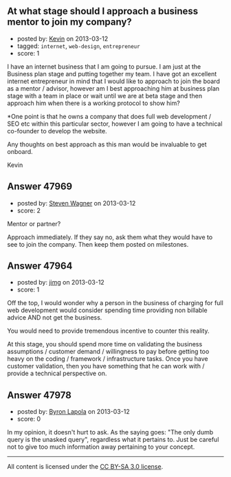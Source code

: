 ## At what stage should I approach a business mentor to join my company?

- posted by: [Kevin](https://stackexchange.com/users/-1/25434-kevin) on 2013-03-12
- tagged: `internet`, `web-design`, `entrepreneur`
- score: 1

I have an internet business that I am going to pursue.  I am just at the Business plan stage and putting together my team.  I have got an excellent internet entrepreneur in mind that I would like to approach to join the board as a mentor / advisor, however am I best approaching him at business plan stage with a team in place or wait until we are at beta stage and then approach him when there is a working protocol to show him?

*One point is that he owns a company that does full web development / SEO etc within this particular sector, however I am going to have a technical co-founder to develop the website.

Any thoughts on best approach as this man would be invaluable to get onboard.

Kevin


## Answer 47969

- posted by: [Steven Wagner](https://stackexchange.com/users/-1/25442-steven-wagner) on 2013-03-12
- score: 2

Mentor or partner? 

Approach immediately. If they say no, ask them what they would have to see to join the company. Then keep them posted on milestones. 


## Answer 47964

- posted by: [jimg](https://stackexchange.com/users/-1/2380-jimg) on 2013-03-12
- score: 1

Off the top, I would wonder why a person in the business of charging for full web development would consider spending time providing non billable advice AND not get the business.  

You would need to provide tremendous incentive to counter this reality.

At this stage, you should spend more time on validating the business assumptions / customer demand / willingness to pay before getting too heavy on the coding / framework / infrastructure tasks. Once you have customer validation, then you have something that he can work with / provide a technical perspective on. 


## Answer 47978

- posted by: [Byron Lapola](https://stackexchange.com/users/-1/25448-byron-lapola) on 2013-03-12
- score: 0

In my opinion, it doesn't hurt to ask. As the saying goes: "The only dumb query is the unasked query", regardless what it pertains to. Just be careful not to give too much information away pertaining to your concept.



---

All content is licensed under the [CC BY-SA 3.0 license](https://creativecommons.org/licenses/by-sa/3.0/).
